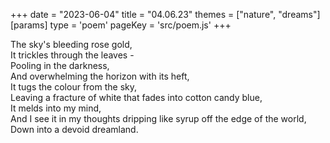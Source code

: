 +++
date = "2023-06-04"
title = "04.06.23"
themes = ["nature", "dreams"]
[params]
  type = 'poem'
  pageKey = 'src/poem.js'
+++

The sky's bleeding rose gold,  
It trickles through the leaves -  
Pooling in the darkness,  
And overwhelming the horizon with its heft,  
It tugs the colour from the sky,  
Leaving a fracture of white that fades into cotton candy blue,  
It melds into my mind,  
And I see it in my thoughts dripping like syrup off the edge of the world,  
Down into a devoid dreamland.
